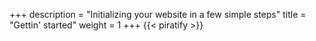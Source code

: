 +++
description = "Initializing your website in a few simple steps"
title = "Gettin' started"
weight = 1
+++
{{< piratify >}}